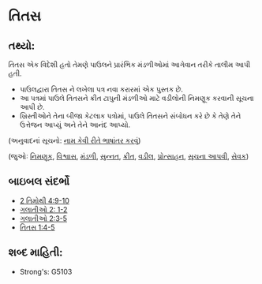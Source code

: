 # તિતસ 

## તથ્યો: 

તિતસ એક વિદેશી હતો
તેમણે પાઉલને પ્રારંભિક મંડળીઓમાં આગેવાન તરીકે તાલીમ આપી હતી.

* પાઉલદ્વારા તિતસ ને લખેલા પત્ર નવા કરારમાં એક પુસ્તક છે.
* આ પત્રમાં પાઉલે તિતસને ક્રીત ટાપુની મંડળીઓ માટે વડીલોની નિમણૂક કરવાની સૂચના આપી છે.
* ખ્રિસ્તીઓને તેના બીજા કેટલાક પત્રોમાં, પાઉલે તિતસને સંબોધન કરે છે કે તેણે તેને ઉત્તેજન આપ્યું અને તેને આનંદ આપ્યો.

(અનુવાદનાં સૂચનો: [નામ કેવી રીતે ભાષાંતર કરવું](rc://gu/ta/man/translate/translate-names))

(જુઓઃ [નિમણૂક](../kt/appoint.md), [વિશ્વાસ](../kt/believe.md), [મંડળી](../kt/church.md), [સુન્નત](../kt/circumcise.md), [ક્રીત](../names/crete.md), [વડીલ](../other/elder.md), [પ્રોત્સાહન](../other/courage.md), [સૂચના આપવી](../other/instruct.md), [સેવક](../kt/minister.md))

## બાઇબલ સંદર્ભો 

* [2 તિમોથી  4:9-10](rc://gu/tn/help/2ti/04/09)
* [ગલાતીઓ  2: 1-2](rc://gu/tn/help/gal/02/01)
* [ગલાતીઓ  2:3-5](rc://gu/tn/help/gal/02/03)
* [તિતસ  1:4-5](rc://gu/tn/help/tit/01/04)

## શબ્દ માહિતી: 

* Strong's: G5103
